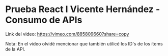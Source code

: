 # Prueba React I Vicente Hernández - Consumo de APIs

Link del video: https://vimeo.com/885809660?share=copy

Nota: En el video olvidé mencionar que también utilicé los ID's de los ítems de la API.

